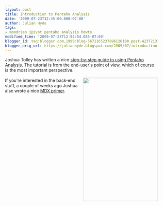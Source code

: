 ```yaml
---
layout: post
title: Introduction to Pentaho Analysis
date: '2009-07-23T12:45:00.000-07:00'
author: Julian Hyde
tags:
- mondrian jpivot pentaho analysis howto
modified_time: '2009-07-23T12:54:54.085-07:00'
blogger_id: tag:blogger.com,1999:blog-5672165237896126100.post-4237213732088786678
blogger_orig_url: https://julianhyde.blogspot.com/2009/07/introduction-to-pentaho-analysis.html
---
```


Joshua Tolley has written a nice <a href="https://wiki.csinitiative.com/display/tri/Pentaho+Analysis+-+OLAP+How-To">step-by-step guide to using Pentaho Analysis</a>. The tutorial is from the end-user's point of view, which of course is the most important perspective.<br /><br /><a onblur="try {parent.deselectBloggerImageGracefully();} catch(e) {}" href="https://wiki.csinitiative.com/download/attachments/2425482/OLAPnavigator.png?version=1&modificationDate=1247768365022"><img style="float:right; margin:0 0 10px 10px;cursor:pointer; cursor:hand;width: 247px; height: 405px;" src="https://wiki.csinitiative.com/download/attachments/2425482/OLAPnavigator.png?version=1&modificationDate=1247768365022" border="0" alt="" /></a>If you're interested in the back-end stuff, a couple of weeks ago Joshua also wrote a nice <a href="http://blog.endpoint.com/2009/07/mdx.html">MDX primer</a>.